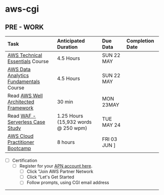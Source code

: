 # aws-cgi

## PRE - WORK

| Task                                                                                                                                                     | Anticipated Duration                | Due Data     | Completion Date |
| :------------------------------------------------------------------------------------------------------------------------------------------------------- | :---------------------------------- | :----------- | :-------------- |
| [AWS Technical Essentials](https://explore.skillbuilder.aws/learn/course/external/view/elearning/1851/aws-technical-essentials) Course                   | 4.5 Hours                           | SUN 22 MAY   |                 |
| [AWS Data Analytics Fundamentals](https://explore.skillbuilder.aws/learn/course/external/view/elearning/44/data-analytics-fundamentals) Course           | 4.5 Hours                           | SUN 22 MAY   |                 |
| Read [AWS Well Architected Framework](https://aws.amazon.com/blogs/apn/the-5-pillars-of-the-aws-well-architected-framework/)                             | 30 min                              | MON 23MAY    |                 |
| Read [WAF - Serverless Case Study](https://docs.aws.amazon.com/wellarchitected/latest/serverless-applications-lens/welcome.html?did=wp_card&trk=wp_card) | 1.25 Hours (15,932 words @ 250 wpm) | TUE MAY 24   |                 |
| [AWS Cloud Practitioner Bootcamp](https://share.percipio.com/cd/vOscGbTlk)                                                                               | 8 hours                             | FRI 03 JUN ] |                 |

- [ ] Certification
  - [ ] Register for your [APN account here](https://partnercentral.awspartner.com/apex/Home?sfdc.tabName=01r0L00000026eW). 
    - [ ] Click "Join AWS Partner Network
    - [ ] Click "Let's Get Started
    - [ ] Follow prompts, using CGI email address

---

